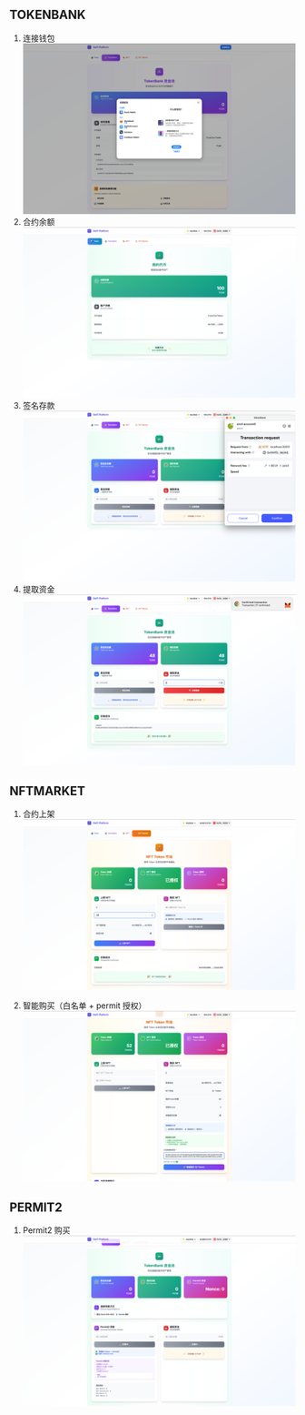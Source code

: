 <!--
 * @Author: Mr.Car
 * @Date: 2025-07-26 17:58:16
-->
## TOKENBANK
1. 连接钱包
![alt text](image-1.png)
2. 合约余额
![alt text](image-2.png)
3. 签名存款
![alt text](image-3.png)
4. 提取资金
![alt text](image-4.png)

## NFTMARKET
1. 合约上架
![alt text](image-7.png)

2. 智能购买（白名单 + permit 授权）
![alt text](image-8.png)

## PERMIT2

1. Permit2 购买
![alt text](image-9.png)